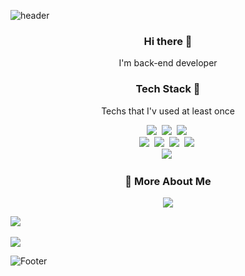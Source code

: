 ![header](https://capsule-render.vercel.app/api?type=waving&color=auto&height=300&section=header&text=Dongwan%20Yug&fontSize=90&animation=fadeIn&fontAlignY=38)
<h3 align="center"> Hi there 🌱 </h3>


<p align=center>
 I'm back-end developer
<!-- - 🔭 I’m currently working on ...
- 🌱 I’m currently learning ...
- 👯 I’m looking to collaborate on ...Cancel changes
- 🤔 I’m looking for help with ...
- 💬 Ask me about ...
- 📫 How to reach me: ...
- 😄 Pronouns: ...
- ⚡ Fun fact: ...  -->
</p>

<h3 align="center"> Tech Stack 🌱</h3>
<p align="center"> Techs that I'v used at least once </p>
<p align="center">
<!-- <img src="https://img.shields.io/badge/HTML5-E34F26?style=flat-square&logo=HTML5&logoColor=white"/></a> &nbsp
<img src="https://img.shields.io/badge/CSS3-1572B6?style=flat-square&logo=CSS3&logoColor=white"/></a> &nbsp
<img src="https://img.shields.io/badge/JavaScript-F7DF1E?style=flat-square&logo=JavaScript&logoColor=white"/></a> &nbsp -->
<img src="https://img.shields.io/badge/Python-3766AB?style=flat-square&logo=Python&logoColor=white"/></a>&nbsp 
<img src="https://img.shields.io/badge/Django-339933?style=flat-square&logo=Django&logoColor=white"/></a>&nbsp
<img src="https://img.shields.io/badge/PostgreSQL-4479A1?style=flat-square&logo=PostgreSQL&logoColor=white"/></a>&nbsp 
<br>
<img src="https://img.shields.io/badge/Apache Kafka-231F20?style=flat-square&logo=Apache Kafka&logoColor=white"/></a>&nbsp 
<img src="https://img.shields.io/badge/Elasticsearch-005571?style=flat-square&logo=Elasticsearch&logoColor=white"/></a>&nbsp 
<img src="https://img.shields.io/badge/Logstash-005571?style=flat-square&logo=Logstash&logoColor=white"/></a>&nbsp 
<img src="https://img.shields.io/badge/Kibana-005571?style=flat-square&logo=Kibana&logoColor=white"/></a>&nbsp 
<br>
<img src="https://img.shields.io/badge/Microsoft Azure-0078D4?style=flat-square&logo=Microsoft Azure&logoColor=white"/></a>&nbsp 
</p>


<h3 align="center"> 👀 More About Me </h3>
<p align="center">
<a href="https://yug6442@gmail.com">
    <img src="http://img.shields.io/badge/Gmail-EA4335?style=flat&logo=Gmail&logoColor=white&link=https://i987412563i@gmail.com"
        style="height : auto; margin-left : 10px; margin-right : 10px;"/>
</a>
</p>

<img src="https://github-readme-stats.vercel.app/api/top-langs/?username=KaFruE&layout=compact"><br><br>
<img src="https://github-readme-stats.vercel.app/api?username=KaFruE&show_icons=true">

![Footer](https://capsule-render.vercel.app/api?type=waving&color=auto&height=200&section=footer)

